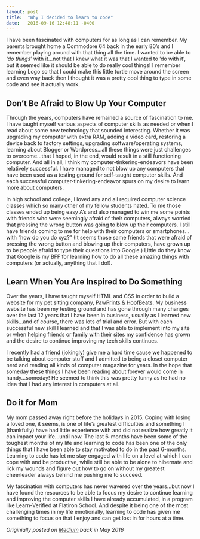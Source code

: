 ```yaml
---
layout: post
title:  "Why I decided to learn to code"
date:   2016-09-16 12:48:11 -0400
---
```


I have been fascinated with computers for as long as I can remember. My parents brought home a Commodore 64 back in the early 80’s and I remember playing around with that thing all the time. I wanted to be able to *‘do things*’ with it…not that I knew what it was that I wanted to ’do with it’, but it seemed like it should be able to do really cool things! I remember learning Logo so that I could make this little turtle move around the screen and even way back then I thought it was a pretty cool thing to type in some code and see it actually work.

## Don’t Be Afraid to Blow Up Your Computer
Through the years, computers have remained a source of fascination to me. I have taught myself various aspects of computer skills as needed or when I read about some new technology that sounded interesting. Whether it was upgrading my computer with extra RAM, adding a video card, restoring a device back to factory settings, upgrading software/operating systems, learning about Blogger or Wordpress…all these things were just challenges to overcome…that I hoped, in the end, would result in a still functioning computer. And all in all, I think my computer-tinkering-endeavors have been relatively successful. I have managed to not blow up any computers that have been used as a testing ground for self-taught computer skills. And each successful computer-tinkering-endeavor spurs on my desire to learn more about computers.

In high school and college, I loved any and all required computer science classes which so many other of my fellow students hated. To me those classes ended up being easy A’s and also managed to win me some points with friends who were seemingly afraid of their computers, always worried that pressing the wrong button was going to blow up their computers. I still have friends coming to me for help with their computers or smartphones…with “how do you do xyz?” (It seems those same friends that were afraid of pressing the wrong button and blowing up their computers, have grown up to be people afraid to type their questions into Google.) Little do they know that Google is my BFF for learning how to do all these amazing things with computers (or actually, anything that I do!).

## Learn When You Are Inspired to Do Something
Over the years, I have taught myself HTML and CSS in order to build a website for my pet sitting company, [PawPrints & HoofBeats](http://pawprints-n-hoofbeats.com). My business website has been my testing ground and has gone through many changes over the last 12 years that I have been in business, usually as I learned new skills…and of course, there was lots of trial and error. But with each successful new skill I learned and that I was able to implement into my site or when helping friends or family with their sites my confidence has grown and the desire to continue improving my tech skills continues.

I recently had a friend (jokingly) give me a hard time cause we happened to be talking about computer stuff and I admitted to being a closet computer nerd and reading all kinds of computer magazine for years. In the hope that someday these things I have been reading about forever would come in handy...someday! He seemed to think this was pretty funny as he had no idea that I had any interest in computers at all.

## Do it for Mom
My mom passed away right before the holidays in 2015. Coping with losing a loved one, it seems, is one of life’s greatest difficulties and something I (thankfully) have had little experience with and did not realize how greatly it can impact your life…until now. The last 6-months have been some of the toughest months of my life and learning to code has been one of the only things that I have been able to stay motivated to do in the past 6-months. Learning to code has let me stay engaged with life on a level at which I can cope with and be productive, while still be able to be alone to hibernate and lick my wounds and figure out how to go on without my greatest cheerleader always behind me pushing me to succeed.

My fascination with computers has never wavered over the years…but now I have found the resources to be able to focus my desire to continue learning and improving the computer skills I have already accumulated, in a program like Learn-Verified at Flatiron School. And despite it being one of the most challenging times in my life emotionally, learning to code has given me something to focus on that I enjoy and can get lost in for hours at a time.

*Originially posted on [Medium](https://medium.com/@sandyhogan/why-i-decided-to-learn-to-code-2cbcfaaa10d7#.kzrf5mhiw) back in May 2016*
